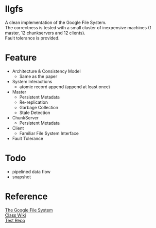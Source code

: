 # llgfs
A clean implementation of the Google File System.  
The correctness is tested with a small cluster of inexpensive machines (1 master, 12 chunkservers and 12 clients).  
Fault tolerance is provided.

# Feature
* Architecture & Consistency Model
    * Same as the paper
* System Interactions
    * atomic record append (append at least once)
* Master
    * Persistent Metadata
    * Re-replication
    * Garbage Collection
    * Stale Detection
* ChunkServer
    * Persistent Metadata
* Client
    * Familiar File System Interface
* Fault Tolerance

# Todo
* pipelined data flow
* snapshot

# Reference
[The Google File System](http://research.google.com/archive/gfs.html)  
[Class Wiki](http://acm.sjtu.edu.cn/wiki/PPCA_2016#.E5.88.86.E5.B8.83.E5.BC.8F.E7.B3.BB.E7.BB.9F)  
[Test Repo](https://bitbucket.org/abcdabcd987/ppca-gfs)
